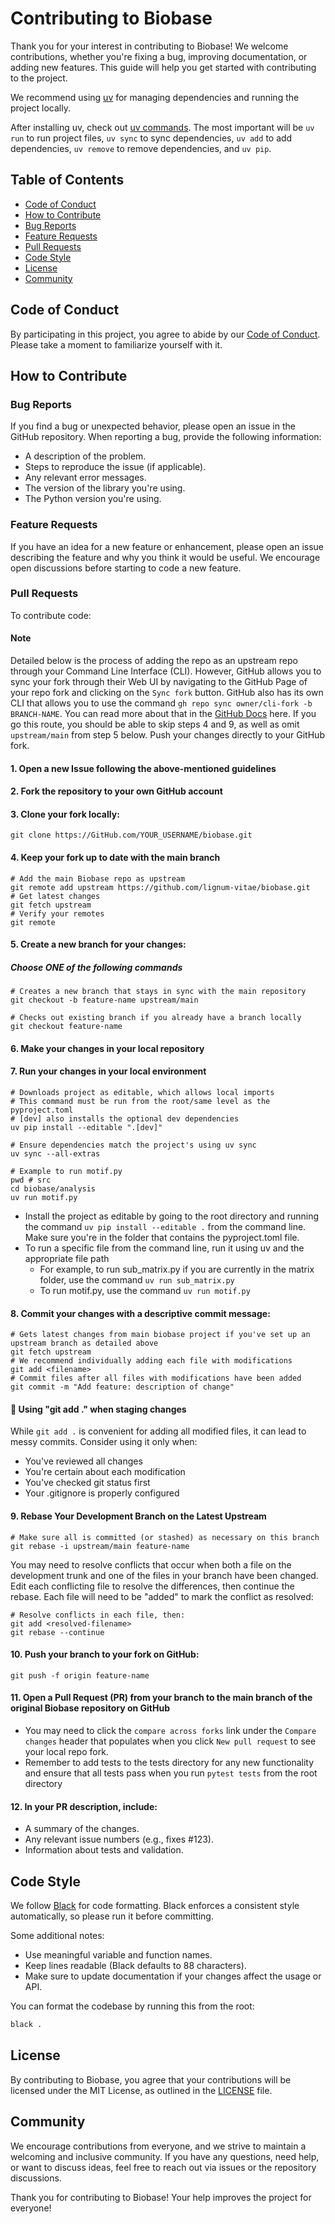 # Contributing to Biobase

Thank you for your interest in contributing to Biobase! We welcome contributions,
whether you're fixing a bug, improving documentation, or adding new features.
This guide will help you get started with contributing to the project.

We recommend using [uv](https://docs.astral.sh/uv/getting-started/installation/)
for managing dependencies and running the project locally.

After installing uv, check out [uv commands](https://docs.astral.sh/uv/reference/cli/).
The most important will be `uv run` to run project files, `uv sync` to sync dependencies,
`uv add` to add dependencies, `uv remove` to remove dependencies, and `uv pip`.

## Table of Contents

- [Code of Conduct](#code-of-conduct)
- [How to Contribute](#how-to-contribute)
- [Bug Reports](#bug-reports)
- [Feature Requests](#feature-requests)
- [Pull Requests](#pull-requests)
- [Code Style](#code-style)
- [License](#license)
- [Community](#community)

## Code of Conduct

By participating in this project, you agree to abide by our
[Code of Conduct](https://github.com/lignum-vitae/biobase/blob/main/docs/CODE_OF_CONDUCT.md).
Please take a moment to familiarize yourself with it.

## How to Contribute

### Bug Reports

If you find a bug or unexpected behavior, please open an issue in the GitHub
repository. When reporting a bug, provide the following information:

- A description of the problem.
- Steps to reproduce the issue (if applicable).
- Any relevant error messages.
- The version of the library you're using.
- The Python version you're using.

### Feature Requests

If you have an idea for a new feature or enhancement, please open an issue
describing the feature and why you think it would be useful.
We encourage open discussions before starting to code a new feature.

### Pull Requests

To contribute code:

#### Note

Detailed below is the process of adding the repo as an upstream repo through your
Command Line Interface (CLI).
However, GitHub allows you to sync your fork through their Web UI by navigating
to the GitHub Page of your repo fork and clicking on the `Sync fork` button.
GitHub also has its own CLI that allows you to use the command
`gh repo sync owner/cli-fork -b BRANCH-NAME`.
You can read more about that in the
[GitHub Docs](https://docs.github.com/en/pull-requests/collaborating-with-pull-requests/working-with-forks/syncing-a-fork)
here.
If you go this route, you should be able to skip steps 4 and 9, as well as omit
`upstream/main` from step 5 below. Push your changes directly to your GitHub fork.

#### 1. Open a new Issue following the above-mentioned guidelines

#### 2. Fork the repository to your own GitHub account

#### 3. Clone your fork locally:

```nginx
git clone https://GitHub.com/YOUR_USERNAME/biobase.git
```

#### 4. Keep your fork up to date with the main branch

```nginx
# Add the main Biobase repo as upstream
git remote add upstream https://github.com/lignum-vitae/biobase.git
# Get latest changes
git fetch upstream
# Verify your remotes
git remote
```

#### 5. Create a new branch for your changes:

##### Choose ONE of the following commands

```nginx
# Creates a new branch that stays in sync with the main repository
git checkout -b feature-name upstream/main

# Checks out existing branch if you already have a branch locally
git checkout feature-name
```

#### 6. Make your changes in your local repository

#### 7. Run your changes in your local environment

```nginx
# Downloads project as editable, which allows local imports
# This command must be run from the root/same level as the pyproject.toml
# [dev] also installs the optional dev dependencies
uv pip install --editable ".[dev]"

# Ensure dependencies match the project's using uv sync
uv sync --all-extras

# Example to run motif.py
pwd # src
cd biobase/analysis
uv run motif.py
```

- Install the project as editable by going to the root directory
  and running the command `uv pip install --editable .` from the command line.
  Make sure you're in the folder that contains the pyproject.toml file.
- To run a specific file from the command line, run it using uv and the appropriate file path
  - For example, to run sub_matrix.py if you are currently in the matrix folder,
  use the command `uv run sub_matrix.py`
  - To run motif.py, use the command `uv run motif.py`

#### 8. Commit your changes with a descriptive commit message:

```nginx
# Gets latest changes from main biobase project if you've set up an upstream branch as detailed above
git fetch upstream
# We recommend individually adding each file with modifications
git add <filename>
# Commit files after all files with modifications have been added
git commit -m "Add feature: description of change"
```

#### 🚨 Using "git add ." when staging changes

While `git add .` is convenient for adding all modified files, it can lead to
messy commits. Consider using it only when:

- You've reviewed all changes
- You're certain about each modification
- You've checked git status first
- Your .gitignore is properly configured

#### 9. Rebase Your Development Branch on the Latest Upstream

```nginx
# Make sure all is committed (or stashed) as necessary on this branch
git rebase -i upstream/main feature-name
```

You may need to resolve conflicts that occur when both a file on the development
trunk and one of the files in your branch have been changed.
Edit each conflicting file to resolve the differences, then continue the rebase.
Each file will need to be "added" to mark the conflict as resolved:

```nginx
# Resolve conflicts in each file, then:
git add <resolved-filename>
git rebase --continue
```

#### 10. Push your branch to your fork on GitHub:

```nginx
git push -f origin feature-name
```

#### 11. Open a Pull Request (PR) from your branch to the main branch of the original Biobase repository on GitHub

- You may need to click the `compare across forks` link under the `Compare changes`
header that populates when you click `New pull request` to see your local repo fork.
- Remember to add tests to the tests directory for any new functionality and ensure
that all tests pass when you run `pytest tests` from the root directory

#### 12. In your PR description, include:

- A summary of the changes.
- Any relevant issue numbers (e.g., fixes #123).
- Information about tests and validation.

## Code Style

We follow [Black](https://black.readthedocs.io/en/stable/getting_started.html)
for code formatting.
Black enforces a consistent style automatically, so please run it before committing.

Some additional notes:

- Use meaningful variable and function names.
- Keep lines readable (Black defaults to 88 characters).
- Make sure to update documentation if your changes affect the usage or API.

You can format the codebase by running this from the root:

```bash
black .
```

## License

By contributing to Biobase, you agree that your contributions will be licensed
under the MIT License, as outlined in the [LICENSE](https://github.com/lignum-vitae/biobase/blob/main/LICENSE)
file.

## Community

We encourage contributions from everyone, and we strive to maintain a welcoming
and inclusive community. If you have any questions, need help, or want to discuss
ideas, feel free to reach out via issues or the repository discussions.

Thank you for contributing to Biobase! Your help improves the project for everyone!
